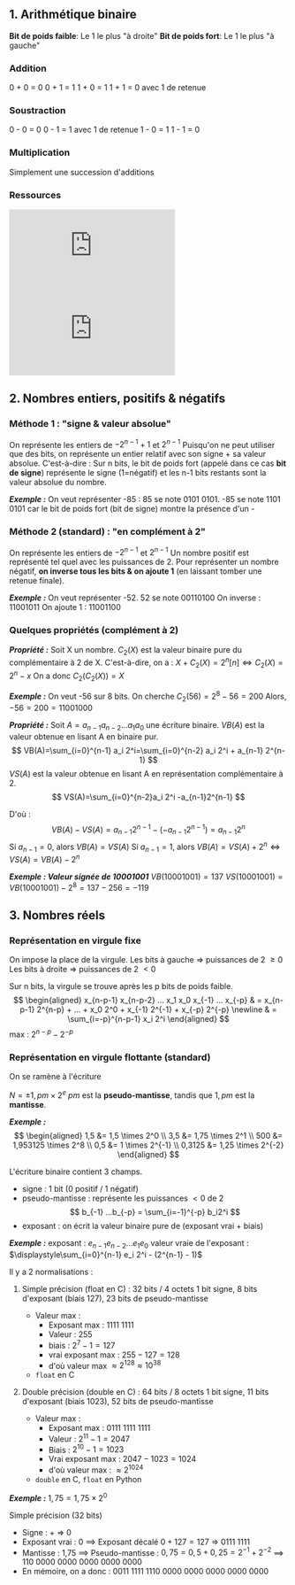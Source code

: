 ## 1. Arithmétique binaire

**Bit de poids faible**: Le 1 le plus "à droite"
**Bit de poids fort**: Le 1 le plus "à gauche"

### Addition
0 + 0 = 0
0 + 1 = 1
1 + 0 = 1
1 + 1 = 0 avec 1 de retenue
### Soustraction
0 - 0 = 0
0 - 1 = 1 avec 1 de retenue
1 - 0 = 1
1 - 1 = 0
### Multiplication
Simplement une succession d'additions

### Ressources

<iframe src="https://www.youtube.com/embed/kgw5tCE2nPA?si=Rdr--JHuRa8ryyj-" title="YouTube video player" frameborder="0" allow="accelerometer; autoplay; clipboard-write; encrypted-media; gyroscope; picture-in-picture; web-share" allowfullscreen></iframe>
<iframe src="https://www.youtube.com/embed/HrogRbmBCVE?si=QnGalYGbu9Vw7UzO" title="YouTube video player" frameborder="0" allow="accelerometer; autoplay; clipboard-write; encrypted-media; gyroscope; picture-in-picture; web-share" allowfullscreen></iframe>


## 2. Nombres entiers, positifs & négatifs

### Méthode 1 : "signe & valeur absolue"

On représente les entiers de $-2^{n-1}+1$ et $2^{n-1}$ 
Puisqu'on ne peut utiliser que des bits, on représente un entier relatif avec son signe + sa valeur absolue.
C'est-à-dire :
Sur n bits, le bit de poids fort (appelé dans ce cas **bit de signe**) représente le signe (1=négatif) et les n-1 bits restants sont la valeur absolue du nombre.

___Exemple :___
On veut représenter -85 :
85 se note 0101 0101.
-85 se note 1101 0101 car le bit de poids fort (bit de signe) montre la présence d'un -

### Méthode 2 (standard) : "en complément à 2"

On représente les entiers de $-2^{n-1}$ et $2^{n-1}$ 
Un nombre positif est représenté tel quel avec les puissances de 2.
Pour représenter un nombre négatif, **on inverse tous les bits & on ajoute 1** (en laissant tomber une retenue finale).

___Exemple :___
On veut représenter -52.
52 se note 00110100
On inverse : 11001011
On ajoute 1 : 11001100

### Quelques propriétés (complément à 2)

___Propriété :___ 
Soit X un nombre. $C_2(X)$ est la valeur binaire pure du complémentaire à 2 de X.
C'est-à-dire, on a : $X+C_2(X)=2^n [n] \iff C_2(X) = 2^n-x$
On a donc $C_2(C_2(X)) = X$

___Exemple :___ 
On veut -56 sur 8 bits.
On cherche $C_2(56)=2^8-56=200$
Alors, $-56=200=11001000$


___Propriété :___
Soit $A=a_{n-1} a_{n-2}...a_1 a_0$ une écriture binaire.
$VB(A)$ est la valeur obtenue en lisant A en binaire pur.
$$
VB(A)=\sum_{i=0}^{n-1} a_i 2^i=\sum_{i=0}^{n-2} a_i 2^i + a_{n-1} 2^{n-1}
$$
$VS(A)$ est la valeur obtenue en lisant A en représentation complémentaire à 2.
$$
VS(A)=\sum_{i=0}^{n-2}a_i 2^i -a_{n-1}2^{n-1}
$$

D'où :
$$
VB(A)-VS(A)=a_{n-1}2^{n-1} - (-a_{n-1}2^{n-1}) = a_{n-1}2^{n}
$$
Si $a_{n-1}=0$, alors $VB(A)=VS(A)$
Si $a_{n-1}=1$, alors $VB(A)=VS(A) + 2^n \iff VS(A) = VB(A)-2^n$


___Exemple : Valeur signée de 10001001___
$VB(10001001)=137$
$VS(10001001)=VB(10001001)-2^8 = 137-256=-119$

## 3. Nombres réels

### Représentation en virgule fixe

On impose la place de la virgule. 
Les bits à gauche => puissances de 2 $\geq 0$
Les bits à droite => puissances de 2 $< 0$ 

Sur n bits, la virgule se trouve après les p bits de poids faible.
$$
\begin{aligned}
x_{n-p-1} x_{n-p-2} ... x_1 x_0 x_{-1} ... x_{-p}
& = x_{n-p-1} 2^{n-p} + ... + x_0 2^0 + x_{-1} 2^{-1} + x_{-p} 2^{-p} \newline
& = \sum_{i=-p}^{n-p-1} x_i 2^i
\end{aligned}
$$
max : $2^{n-p}-2^{-p}$

### Représentation en virgule flottante (standard)

On se ramène à l'écriture

$N=\pm 1,{pm} \times 2^e$ 
$pm$ est la **pseudo-mantisse**, tandis que $1,pm$ est la **mantisse**.

___Exemple :___
$$
\begin{aligned}
1,5 &= 1,5 \times 2^0 \\ 
3,5 &= 1,75 \times 2^1 \\
500 &= 1,953125 \times 2^8 \\
0,5 &= 1 \times 2^{-1} \\
0,3125 &= 1,25 \times 2^{-2}
\end{aligned}
$$

L'écriture binaire contient 3 champs.

- signe : 1 bit (0 positif / 1 négatif)
- pseudo-mantisse : représente les puissances $<0$ de 2
$$
b_{-1} ...b_{-p} = \sum_{i=-1}^{-p} b_i2^i 
$$
 - exposant : on écrit la valeur binaire pure de (exposant vrai + biais)


___Exemple :___
exposant : $e_{n-1}e_{n-2}...e_1e_0$
valeur vraie de l'exposant : $\displaystyle\sum_{i=0}^{n-1} e_i 2^i - (2^{n-1} - 1)$


Il y a 2 normalisations : 

1. Simple précision (float en C) : 32 bits / 4 octets
	1 bit signe, 8 bits d'exposant (biais 127), 23 bits de pseudo-mantisse
	- Valeur max :
		- Exposant max : 1111 1111
		- Valeur : 255
		- biais : $2^7 - 1 = 127$
		- vrai exposant max : $255-127=128$
		- d'où valeur max $\approx 2^{128} \approx 10^{38}$
	- ``float`` en C
  
2. Double précision (double en C) : 64 bits / 8 octets
	1 bit signe, 11 bits d'exposant (biais 1023), 52 bits de pseudo-mantisse
	- Valeur max :
		- Exposant max : 0111 1111 1111
		- Valeur : $2^{11} - 1 = 2047$
		- Biais : $2^{10} - 1 = 1023$
		- Vrai exposant max : $2047 - 1023 = 1024$
		- d'où valeur max : $\approx  2^{1024}$
	- ``double`` en C, ``float`` en Python

___Exemple :___
$1,75 = 1,75 \times 2^0$ 

Simple précision (32 bits)
- Signe : + => 0
- Exposant vrai : 0 ==> Exposant décalé $0+127 = 127$ => 0111 1111
- Mantisse : 1,75 ==> Pseudo-mantisse : $0,75 = 0,5 + 0,25 = 2^{-1} + 2^{-2}$ ==> 110 0000 0000 0000 0000 0000
- En mémoire, on a donc : 0011 1111 1110 0000 0000 0000 0000 0000